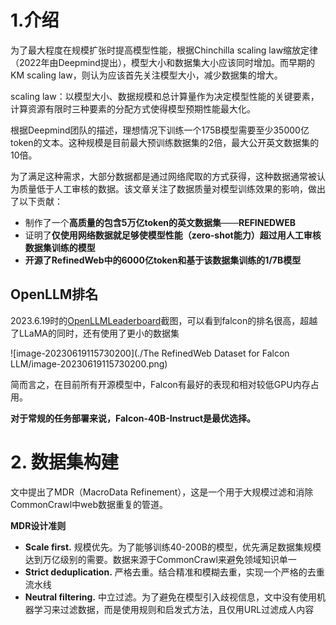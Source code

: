 # 1.介绍

为了最大程度在规模扩张时提高模型性能，根据Chinchilla scaling law缩放定律（2022年由Deepmind提出），模型大小和数据集大小应该同时增加。而早期的KM scaling law，则认为应该首先关注模型大小，减少数据集的增大。

scaling law：以模型大小、数据规模和总计算量作为决定模型性能的关键要素，计算资源有限时三种要素的分配方式使得模型预期性能最大化。

根据Deepmind团队的描述，理想情况下训练一个175B模型需要至少35000亿token的文本。这种规模是目前最大预训练数据集的2倍，最大公开英文数据集的10倍。

为了满足这种需求，大部分数据都是通过网络爬取的方式获得，这种数据通常被认为质量低于人工审核的数据。该文章关注了数据质量对模型训练效果的影响，做出了以下贡献：

- 制作了一个**高质量的包含5万亿token的英文数据集**——**REFINEDWEB**
- 证明了**仅使用网络数据就足够使模型性能（zero-shot能力）超过用人工审核数据集训练的模型**
- **开源了RefinedWeb中的6000亿token和基于该数据集训练的1/7B模型**



## OpenLLM排名

2023.6.19时的[OpenLLMLeaderboard](https://huggingface.co/spaces/HuggingFaceH4/open_llm_leaderboard)截图，可以看到falcon的排名很高，超越了LLaMA的同时，还有使用了更小的数据集

![image-20230619115730200](./The RefinedWeb Dataset for Falcon LLM/image-20230619115730200.png)

简而言之，在目前所有开源模型中，Falcon有最好的表现和相对较低GPU内存占用。

**对于常规的任务部署来说，Falcon-40B-Instruct是最优选择。**



# 2. 数据集构建

文中提出了MDR（MacroData Refinement），这是一个用于大规模过滤和消除CommonCrawl中web数据重复的管道。

**MDR设计准则**

- **Scale first.** 规模优先。为了能够训练40-200B的模型，优先满足数据集规模达到万亿级别的需要。数据来源于CommonCrawl来避免领域知识单一 
- **Strict deduplication.** 严格去重。结合精准和模糊去重，实现一个严格的去重流水线
- **Neutral filtering.** 中立过滤。为了避免在模型引入歧视信息，文中没有使用机器学习来过滤数据，而是使用规则和启发式方法，且仅用URL过滤成人内容

